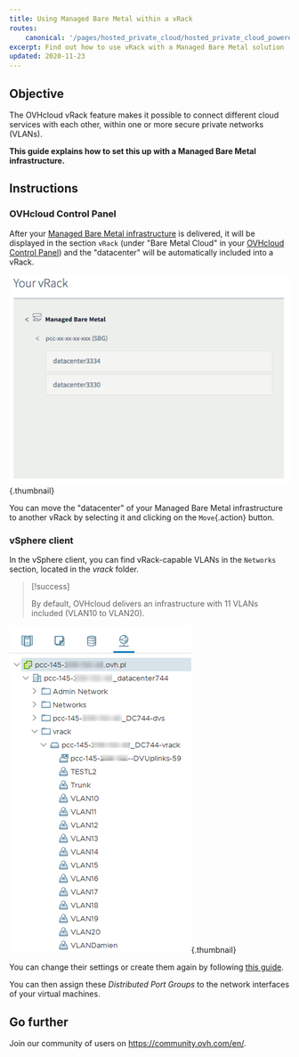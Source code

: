 ```yaml
---
title: Using Managed Bare Metal within a vRack
routes:
    canonical: '/pages/hosted_private_cloud/hosted_private_cloud_powered_by_vmware/using_private_cloud_in_vrack'
excerpt: Find out how to use vRack with a Managed Bare Metal solution
updated: 2020-11-23
---
```



## Objective

The OVHcloud vRack feature makes it possible to connect different cloud services with each other, within one or more secure private networks (VLANs).

**This guide explains how to set this up with a Managed Bare Metal infrastructure.**

## Instructions

### OVHcloud Control Panel

After your [Managed Bare Metal infrastructure](https://www.ovhcloud.com/en-au/managed-bare-metal/) is delivered, it will be displayed in the section `vRack` (under "Bare Metal Cloud" in your [OVHcloud Control Panel](https://ca.ovh.com/auth/?action=gotomanager&from=https://www.ovh.com.au/&ovhSubsidiary=au)) and the "datacenter" will be automatically included into a vRack.

![Data centre](images/vRackDatacenter.PNG){.thumbnail}

You can move the "datacenter" of your Managed Bare Metal infrastructure to another vRack by selecting it and clicking on the `Move`{.action} button.

### vSphere client

In the vSphere client, you can find vRack-capable VLANs in the `Networks` section, located in the *vrack* folder.

> [!success]
>
> By default, OVHcloud delivers an infrastructure with 11 VLANs included (VLAN10 to VLAN20).
>

![vlan](images/vRackVsphere.png){.thumbnail}

You can change their settings or create them again by following [this guide](/pages/bare_metal_cloud/managed_bare_metal/vlan-creation).

You can then assign these *Distributed Port Groups* to the network interfaces of your virtual machines.

## Go further

Join our community of users on <https://community.ovh.com/en/>.
